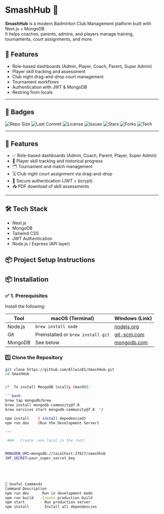 # SmashHub 🏸

**SmashHub** is a modern Badminton Club Management platform built with Next.js + MongoDB.  
It helps coaches, parents, admins, and players manage training, tournaments, court assignments, and more.

## 🚀 Features

- Role-based dashboards (Admin, Player, Coach, Parent, Super Admin)
- Player skill tracking and assessment
- Club night drag-and-drop court management
- Tournament workflows
- Authentication with JWT & MongoDB
- Restring from locals



---

## 📛 Badges

![Repo Size](https://img.shields.io/github/repo-size/Allwin01/SmashHub)
![Last Commit](https://img.shields.io/github/last-commit/Allwin01/SmashHub)
![License](https://img.shields.io/github/license/Allwin01/SmashHub)
![Issues](https://img.shields.io/github/issues/Allwin01/SmashHub)
![Stars](https://img.shields.io/github/stars/Allwin01/SmashHub?style=social)
![Forks](https://img.shields.io/github/forks/Allwin01/SmashHub?style=social)
![Tech](https://img.shields.io/badge/built%20with-Next.js%20%2B%20MongoDB%20%2B%20Tailwind-blue)

---

## 🚀 Features

- ✅ Role-based dashboards (Admin, Coach, Parent, Player, Super Admin)
- 🏸 Player skill tracking and historical progress
- 🗂️ Tournament and match management
- 🗓️ Club night court assignment via drag-and-drop
- 🔐 Secure authentication (JWT + bcrypt)
- 📥 PDF download of skill assessments

---

## 🛠️ Tech Stack

- Next.js
- MongoDB
- Tailwind CSS
- JWT Authentication
- Node.js / Express (API layer)

## 📦 Project Setup Instructions


## 📦 Installation

### ✅ 1. Prerequisites

Install the following:

| Tool      | macOS (Terminal)                    | Windows (Link)                              |
|-----------|-------------------------------------|----------------------------------------------|
| Node.js   | `brew install node`                 | [nodejs.org](https://nodejs.org)             |
| Git       | Preinstalled or `brew install git` | [git-scm.com](https://git-scm.com/downloads) |
| MongoDB   | See below                           | [mongodb.com](https://www.mongodb.com/try)   |





### 1️⃣ Clone the Repository

```bash
git clone https://github.com/Allwin01/SmashHub.git
cd SmashHub


/*  To install MongoDB locally (macOS):

```bash
brew tap mongodb/brew
brew install mongodb-community@7.0
brew services start mongodb-community@7.0  */

npm install    ( install depedencied) 
npm run dev    (Run the Development Server)

---

 ###   Create .env.local in the root:


MONGODB_URI=mongodb://localhost:27017/smashhub
JWT_SECRET=your_super_secret_key





🧰 Useful Commands
Command	Description
npm run dev	   - Run in development mode
npm run build	-Create production build
npm start	    - Run production server
npm install	    - Install all dependencies


